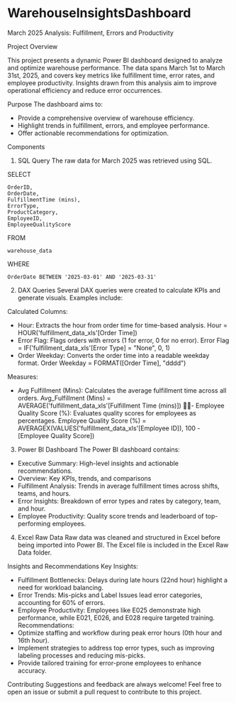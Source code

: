 # WarehouseInsightsDashboard
March 2025 Analysis: Fulfillment, Errors and Productivity

Project Overview

This project presents a dynamic Power BI dashboard designed to analyze and optimize warehouse performance. The data spans March 1st to March 31st, 2025, and covers key metrics like fulfillment time, error rates, and employee productivity. Insights drawn from this analysis aim to improve operational efficiency and reduce error occurrences.

Purpose
The dashboard aims to:
- Provide a comprehensive overview of warehouse efficiency.
- Highlight trends in fulfillment, errors, and employee performance.
- Offer actionable recommendations for optimization.

Components
1. SQL Query
The raw data for March 2025 was retrieved using SQL.

SELECT 

    OrderID,                   
    OrderDate,                 
    FulfillmentTime (mins),     
    ErrorType,                  
    ProductCategory,           
    EmployeeID,                 
    EmployeeQualityScore        
FROM 

    warehouse_data               
WHERE 
    
    OrderDate BETWEEN '2025-03-01' AND '2025-03-31'  

2. DAX Queries
Several DAX queries were created to calculate KPIs and generate visuals. Examples include:

Calculated Columns:
- Hour: Extracts the hour from order time for time-based analysis.
Hour = HOUR('fulfillment_data_xls'[Order Time])
- Error Flag: Flags orders with errors (1 for error, 0 for no error).
Error Flag = IF('fulfillment_data_xls'[Error Type] = "None", 0, 1)
- Order Weekday: Converts the order time into a readable weekday format.
Order Weekday = FORMAT([Order Time], "dddd")


Measures:
- Avg Fulfillment (Mins): Calculates the average fulfillment time across all orders.
Avg_Fulfillment (Mins) = AVERAGE('fulfillment_data_xls'[Fulfillment Time (mins)])
- Employee Quality Score (%): Evaluates quality scores for employees as percentages.
Employee Quality Score (%) = AVERAGEX(VALUES('fulfillment_data_xls'[Employee ID]), 100 - [Employee Quality Score])

3. Power BI Dashboard
The Power BI dashboard contains:
- Executive Summary: High-level insights and actionable recommendations.
- Overview: Key KPIs, trends, and comparisons
- Fulfillment Analysis: Trends in average fulfillment times across shifts, teams, and hours.
- Error Insights: Breakdown of error types and rates by category, team, and hour.
- Employee Productivity: Quality score trends and leaderboard of top-performing employees.

4. Excel Raw Data
Raw data was cleaned and structured in Excel before being imported into Power BI. The Excel file is included in the Excel Raw Data folder.

Insights and Recommendations
Key Insights:
- Fulfillment Bottlenecks: Delays during late hours (22nd hour) highlight a need for workload balancing.
- Error Trends: Mis-picks and Label Issues lead error categories, accounting for 60% of errors.
- Employee Productivity: Employees like E025 demonstrate high performance, while E021, E026, and E028 require targeted training.
Recommendations:
- Optimize staffing and workflow during peak error hours (0th hour and 16th hour).
- Implement strategies to address top error types, such as improving labeling processes and reducing mis-picks.
- Provide tailored training for error-prone employees to enhance accuracy.

Contributing
Suggestions and feedback are always welcome! Feel free to open an issue or submit a pull request to contribute to this project.



